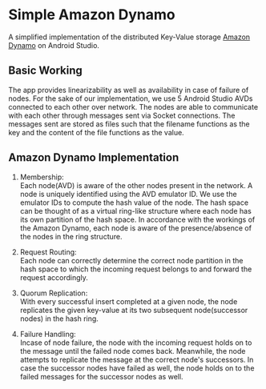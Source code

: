 # Simple Amazon Dynamo
A simplified implementation of the distributed Key-Value storage [Amazon Dynamo](https://www.allthingsdistributed.com/files/amazon-dynamo-sosp2007.pdf) on Android Studio. 

## Basic Working
The app provides linearizability as well as availability in case of failure of nodes. For the sake of our implementation, we use 5 Android Studio AVDs connected to each other over network. The nodes are able to communicate with each other through messages sent via Socket connections. The messages sent are stored as files such that the filename functions as the key and the content of the file functions as the value. 

## Amazon Dynamo Implementation

1. Membership: <br>
Each node(AVD) is aware of the other nodes present in the network. A node is uniquely identified using the AVD emulator ID. We use the emulator IDs to compute the hash value of the node. The hash space can be thought of as a virtual ring-like structure where each node has its own partition of the hash space. In accordance with the workings of the Amazon Dynamo, each node is aware of the presence/absence of the nodes in the ring structure.

2. Request Routing: <br> 
Each node can correctly determine the correct node partition in the hash space to which the incoming request belongs to and forward the request accordingly.

3. Quorum Replication: <br> 
With every successful insert completed at a given node, the node replicates the given key-value at its two subsequent node(successor nodes) in the hash ring.

4. Failure Handling: <br>
Incase of node failure, the node with the incoming request holds on to the message until the failed node comes back. Meanwhile, the node attempts to replicate the message at the correct node's successors. In case the successor nodes have failed as well, the node holds on to the failed messages for the successor nodes as well.

